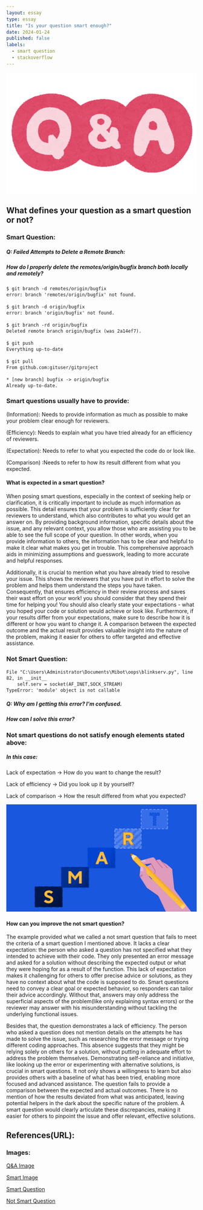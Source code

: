 ```yaml
---
layout: essay
type: essay
title: "Is your question smart enough?"
date: 2024-01-24
published: false
labels:
  - smart question
  - stackoverflow
---
```


<img class="img-fluid" src="../img/smart2.png" auto>


## What defines your question as a smart question or not?


### Smart Question:
##### Q: Failed Attempts to Delete a Remote Branch:
##### How do I properly delete the remotes/origin/bugfix branch both locally and remotely?
  
```
$ git branch -d remotes/origin/bugfix
error: branch 'remotes/origin/bugfix' not found.

$ git branch -d origin/bugfix
error: branch 'origin/bugfix' not found.

$ git branch -rd origin/bugfix
Deleted remote branch origin/bugfix (was 2a14ef7).

$ git push
Everything up-to-date

$ git pull
From github.com:gituser/gitproject

* [new branch] bugfix -> origin/bugfix
Already up-to-date.
```

### Smart questions usually have to provide:
 (Information): Needs to provide information as much as possible to make your problem clear enough for reviewers.
 
 (Efficiency): Needs to explain what you have tried already for an efficiency of reviewers.
 
 (Expectation): Needs to refer to what you expected the code do or look like.
 
 (Comparison) :Needs to refer to how its result different from what you expected.

#### What is expected in a smart question?
When posing smart questions, especially in the context of seeking help or clarification, it is critically important to include as much information as possible. This detail ensures that your problem is sufficiently clear for reviewers to understand, which also contributes to what you would get an answer on. By providing background information, specific details about the issue, and any relevant context, you allow those who are assisting you to be able to see the full scope of your question. In other words, when you provide information to others, the information has to be clear and helpful to make it clear what makes you get in trouble. This comprehensive approach aids in minimizing assumptions and guesswork, leading to more accurate and helpful responses.


Additionally, it is crucial to mention what you have already tried to resolve your issue. This shows the reviewers that you have put in effort to solve the problem and helps them understand the steps you have taken. Consequently, that ensures efficiency in their review process and saves their wast effort on your work! you should consider that they spend their time for helping you! You should also clearly state your expectations - what you hoped your code or solution would achieve or look like. Furthermore, if your results differ from your expectations, make sure to describe how it is different or how you want to change it. A comparison between the expected outcome and the actual result provides valuable insight into the nature of the problem, making it easier for others to offer targeted and effective assistance.




### Not Smart Question:

```
File "C:\Users\Administrator\Documents\Mibot\oops\blinkserv.py", line 82, in __init__
    self.serv = socket(AF_INET,SOCK_STREAM)
TypeError: 'module' object is not callable
```

##### Q: Why am I getting this error? I'm confused.
##### How can I solve this error?

### Not smart questions do not satisfy enough elements stated above:
##### In this case:
 Lack of expectation -> How do you want to change the result?
 
 Lack of efficiency -> Did you look up it by yourself?
 
 Lack of comparison -> How the result differed from what you expected?

<img class="img-fluid" src="../img/smart1.jpg" auto>

#### How can you improve the not smart question?
 The example provided what we called a not smart question that fails to meet the criteria of a smart question I mentioned above. It lacks a clear expectation: the person who asked a question has not specified what they intended to achieve with their code. They only presented an error message and asked for a solution without describing the expected output or what they were hoping for as a result of the function. This lack of expectation makes it challenging for others to offer precise advice or solutions, as they have no context about what the code is supposed to do. Smart questions need to convey a clear goal or expected behavior, so responders can tailor their advice accordingly. Without that, answers may only address the superficial aspects of the problem(like only explaining syntax errors) or the reviewer may answer with his misunderstanding without tackling the underlying functional issues.

 
Besides that, the question demonstrates a lack of efficiency. The person who asked a question does not mention details on the attempts he has made to solve the issue, such as researching the error message or trying different coding approaches. This absence suggests that they might be relying solely on others for a solution, without putting in adequate effort to address the problem themselves. Demonstrating self-reliance and initiative, like looking up the error or experimenting with alternative solutions, is crucial in smart questions. It not only shows a willingness to learn but also provides others with a baseline of what has been tried, enabling more focused and advanced assistance. The question fails to provide a comparison between the expected and actual outcomes. There is no mention of how the results deviated from what was anticipated, leaving potential helpers in the dark about the specific nature of the problem. A smart question would clearly articulate these discrepancies, making it easier for others to pinpoint the issue and offer relevant, effective solutions.


## References(URL):
### Images:
<a href="https://www.irasutoya.com/2014/01/q.html">Q&A Image</a>

<a href="https://www.smartsheet.com/blog/essential-guide-writing-smart-goals"> Smart Image </a>

<a href="https://stackoverflow.com/questions/2003505/how-do-i-delete-a-git-branch-locally-and-remotely"> Smart Question </a>

<a href="https://stackoverflow.com/questions/4534438/typeerror-module-object-is-not-callable"> Not Smart Question </a>


